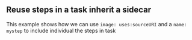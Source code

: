 ## Reuse steps in a task inherit a sidecar

This example shows how we can use `image: uses:sourceURI` and a `name: mystep` to include individual the steps in task 